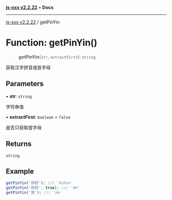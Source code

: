 [**js-xxx v2.2.22**](../README.md) • **Docs**

***

[js-xxx v2.2.22](../README.md) / getPinYin

# Function: getPinYin()

> **getPinYin**(`str`, `extractFirst`): `string`

获取汉字拼音或首字母

## Parameters

• **str**: `string`

字符串值

• **extractFirst**: `boolean` = `false`

是否只获取首字母

## Returns

`string`

## Example

```ts
getPinYin('你好'); /// 'NiHao'
getPinYin('你好', true); /// 'NH'
getPinYin('贺'); /// 'He'
```
